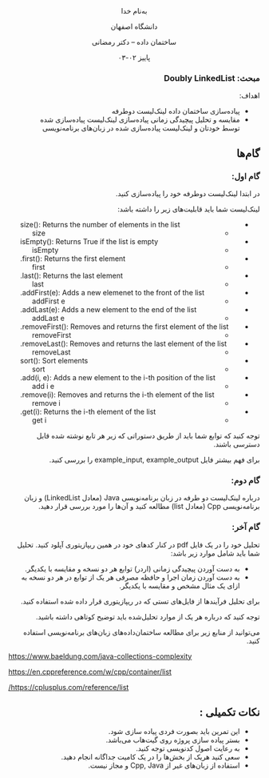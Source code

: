 <div dir='rtl' align="center">
به‌نام خدا

  دانشگاه اصفهان

  ساختمان داده – دکتر رمضانی 

  پاییز ۰۲-۰۳

<div dir='rtl' align="right">


### مبحث: Doubly LinkedList 
اهداف:
+ پیاده‌سازی ساختمان داده لینک‌لیست دوطرفه
+ مقایسه و تحلیل پیچیدگی زمانی پیاده‌سازی لینک‌لیست پیاده‌سازی شده توسط خودتان و لینک‌لیست پیاده‌سازی شده در زبان‌های برنامه‌نویسی

 
## گام‌ها

### گام اول:
در ابتدا لینک‌لیست دوطرفه خود را پیاده‌سازی کنید. 


لینک‌لیست شما باید قابلیت‌های زیر را داشته باشد:
<div dir='rtl' align="left">

+ size(): Returns the number of elements in the list
  + size
+ isEmpty(): Returns True if the list is empty
  + isEmpty
+ first(): Returns the first element.
  + first
+ last(): Returns the last element.
  + last
+ addFirst(e): Adds a new elemenet to the front of the list.
  + addFirst e 
+ addLast(e): Adds a new element to the end of the list.
  + addLast e 
+ removeFirst(): Removes and returns the first element of the list.
  + removeFirst
+ removeLast(): Removes and returns the last element of the list.
  + removeLast 
+ sort(): Sort elements
  + sort
+ add(i, e): Adds a new element to the i-th position of the list.
  + add i e 
+ remove(i): Removes and returns the i-th element of the list.
  + remove i
+ get(i): Returns the i-th element of the list.
  + get i
<div dir='rtl' align="right">
توجه کنید که توابع شما باید از طریق دستوراتی که زیر هر تابع نوشته شده قابل دسترسی باشند.

برای فهم بیشتر فایل example_input, example_output را بررسی کنید.


### گام دوم:
درباره لینک‌لیست دو طرفه در زبان برنامه‌نویسی Java (معادل LinkedList) و زبان برنامه‌نویسی Cpp (معادل list) مطالعه کنید و آن‌ها را مورد بررسی قرار دهید.


### گام آخر:
تحلیل خود را در یک فایل pdf در کنار کدهای خود در همین ریپازیتوری آپلود کنید.
تحلیل شما باید شامل موارد زیر باشد:
+ به دست آوردن پیچیدگی زمانی (اردر) توابع هر دو نسخه و مقایسه با یکدیگر.
+ به دست آوردن زمان اجرا و حافظه مصرفی هر یک از توابع در هر دو نسخه به ازای یک مثال مشخص و مقایسه با یکدیگر.

برای تحلیل فرآیند‌ها از فایل‌های تستی که در ریپازیتوری قرار داده شده استفاده کنید.

توجه کنید که درباره هر یک از موارد تحلیل‌شده باید توضیح کوتاهی داشته باشید.

می‌توانید از منابع زیر برای مطالعه ساختمان‌داده‌های زبان‌های برنامه‌نویسی استفاده کنید.
<div dir='rtl' align="left">

https://www.baeldung.com/java-collections-complexity

https://en.cppreference.com/w/cpp/container/list

https://cplusplus.com/reference/list/
<div dir='rtl' align="right">

## نکات تکمیلی :
+ این تمرین باید بصورت فردی پیاده سازی شود.
+ بستر پیاده سازی پروژه روی گیت‌هاب می‌باشد.
+ به رعایت اصول کدنویسی توجه کنید.
+ سعی کنید هریک از بخش‌ها را در یک کامیت جداگانه انجام دهید.
+ استفاده از زبان‌های غیر از Cpp, Java و مجاز نیست.


</div>
